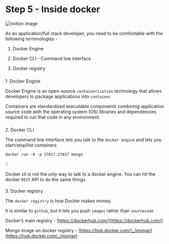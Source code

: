 Step 5 - Inside docker
======================

![notion image](https://www.notion.so/image/https%3A%2F%2Fprod-files-secure.s3.us-west-2.amazonaws.com%2F085e8ad8-528e-47d7-8922-a23dc4016453%2Ff09be77f-3157-45a8-98db-f6109c8a0200%2FScreenshot_2024-03-09_at_2.08.40_PM.png?table=block&id=73f531cb-9909-488d-bcf1-00ef5373cb90&cache=v2)

As an application/full stack developer, you need to be comfortable with the following terminologies -

1.  Docker Engine

2.  Docker CLI - Command line interface

3.  Docker registry

### 

[](#291fc2c8d12e41e8921f3e44ada3d5b6 "1. Docker Engine")1\. Docker Engine

Docker Engine is an open-source `containerization` technology that allows developers to package applications into `container`

Containers are standardized executable components combining application source code with the operating system (OS) libraries and dependencies required to run that code in any environment.

### 

[](#39cb0d229f4e41f3822379356dfb9496 "2. Docker CLI")2\. Docker CLI

The command line interface lets you talk to the `docker engine` and lets you start/stop/list containers

    docker run -d -p 27017:27017 mongo

💡

Docker cli is not the only way to talk to a docker engine. You can hit the docker `REST` API to do the same things

#### 

[](#dddc0ac42a674e27b29efc75e5756886 "3. Docker registry")3\. Docker registry

The `docker registry` is how Docker makes money.

It is similar to `github`, but it lets you push `images` rather than `sourcecode`

Docker’s main registry - [https://dockerhub.com/](https://dockerhub.com/)

Mongo image on docker registry - [https://hub.docker.com/\_/mongo](https://hub.docker.com/_/mongo)